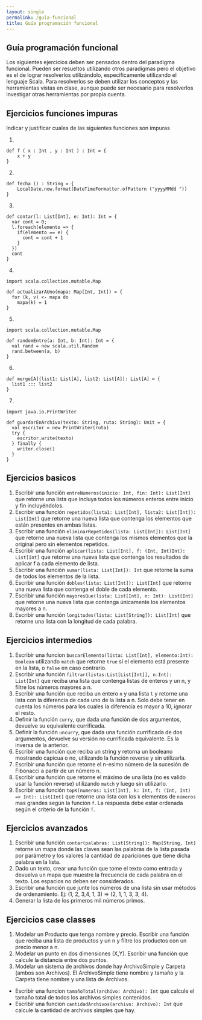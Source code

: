 ```yaml
---
layout: single
permalink: /guia-funcional
title: Guía programación funcional
---
```


## Guía programación funcional

Los siguientes ejercicios deben ser pensados dentro del paradigma funcional. Pueden ser resueltos utilizando otros paradigmas pero el objetivo es el
de lograr resolverlos utilizándolo, específicamente utilizando el lenguaje Scala.
Para resolverlos se deben utilizar los conceptos y las herramientas vistas en clase, aunque puede ser necesario para resolverlos investigar otras herramientas por propia cuenta.

## Ejercicios funciones impuras

Indicar y justificar cuales de las siguientes funciones son impuras

1.
  ```
  def f ( x : Int , y : Int ) : Int = {
      x + y
  }
  ```

2.
  ```
  def fecha () : String = {
      LocalDate.now.format(DateTimeFormatter.ofPattern ("yyyyMMdd "))
  }
  ```

3.
  ```
  def contar(l: List[Int], e: Int): Int = {
    var cont = 0;
    l.foreach(elemento => {
      if(elemento == e) {
        cont = cont + 1
      }
    })
    cont
  }
  ```

4.
  ```
  import scala.collection.mutable.Map

  def actualizarAUno(mapa: Map[Int, Int]) = {
    for (k, v) <- mapa do
      mapa(k) = 1
  }
  ```

5.
  ```
  import scala.collection.mutable.Map

  def randomEntre(a: Int, b: Int): Int = {
    val rand = new scala.util.Random
    rand.between(a, b)
  }
  ```

6.
  ```
  def merge[A](list1: List[A], list2: List[A]): List[A] = {
    list1 ::: list2
  }
  ```

7.
  ```
  import java.io.PrintWriter

  def guardarEnArchivo(texto: String, ruta: String): Unit = {
    val escritor = new PrintWriter(ruta)
    try {
      escritor.write(texto)
    } finally {
      writer.close()
    }
  }
  ```

## Ejercicios basicos

1. Escribir una función `entreNumeros(inicio: Int, fin: Int): List[Int]` que
retorne una lista que incluya todos los números enteros entre inicio y
fin incluyéndolos.
2. Escribir una función `repetidos(lista1: List[Int], lista2: List[Int]): List[Int]` que retorne una nueva lista que contenga los elementos que están presentes en ambas listas.
3. Escribir una función `eliminarRepetidos(lista: List[Int]): List[Int]` que
retorne una nueva lista que contenga los mismos elementos que la original pero sin elementos repetidos.
4. Escribir una función `aplicar(lista: List[Int], f: (Int, Int)Int): List[Int]`
que retorne una nueva lista que contenga los resultados de aplicar f a
cada elemento de lista.
5. Escribir una función `sumar(lista: List[Int]): Int` que retorne la suma de
todos los elementos de la lista.
6. Escribir una función `dobles(lista: List[Int]): List[Int]` que retorne una nueva lista que contenga el doble de cada elemento.
7. Escribir una función `mayoresQue(lista: List[Int], n: Int): List[Int]` que retorne una nueva lista que contenga únicamente los elementos mayores a n.
8. Escribir una función `longitudes(lista: List[String]): List[Int]` que retorne una lista con la longitud de cada palabra.

## Ejercicios intermedios

1. Escribir una funcion `buscarElemento(lista: List[Int], elemento:Int): Boolean` utilizando `match` que retorne `true` si el elemento está presente en la lista, o `false` en caso contrario.
2. Escribir una función `filtrar(listas:List[List[Int]], n:Int): List[Int]` que reciba una lista que contenga listas de enteros y un n, y filtre los números mayores 
a n.
3. Escribir una función que reciba un entero `n` y una lista `l` y retorne una lista con la diferencia de cada uno de la lista a n. Solo debe tener en cuenta los números para los cuales la diferencia es mayor a 10, ignorar el resto.
4. Definir la función `curry`, que dada una función de dos argumentos, devuelve su equivalente currificada.
5. Definir la función `uncurry`, que dada una función currificada de dos argumentos, devuelve su versión no currificada equivalente. Es la inversa de la anterior.
6. Escribir una función que reciba un string y retorna un booleano mostrando capicua o no, utilizando la función reverse y sin utilizarla.
7. Escribir una función que retorne el n-esimo número de la sucesión de Fibonacci a partir de un número n.
8. Escribir una función que retorne el máximo de una lista (no es valido usar la función reverse) utilizando `match` y luego sin utilizarlo.
9. Escribir una función `topK(numeros: List[Int], k: Int, f: (Int, Int) => Int): List[Int]` que 
retorne una lista con los `k` elementos de `números` mas grandes según la función `f`. La respuesta debe estar ordenada según el criterio de la función `f`.

## Ejercicios avanzados

1. Escribir una función `contar(palabras: List[String]): Map[String, Int]` retorne un mapa donde las claves sean las palabras de la lista pasada por parámetro y los valores la cantidad de apariciones que tiene dicha palabra en la lista.
2. Dado un texto, crear una función que tome el texto como entrada y devuelva un mapa que muestre la frecuencia de cada palabra en el texto. Los espacios no deben ser considerados.
3. Escribir una función que junte los números de una lista sin usar métodos de ordenamiento. Ej: (1, 2, 3,4, 1, 3) => (2, 1, 1, 3, 3, 4).
4. Generar la lista de los primeros mil números primos.

## Ejercicios case classes

1. Modelar un Producto que tenga nombre y precio. Escribir una función que reciba una lista de productos y un n y filtre los productos con un precio menor a n.
2. Modelar un punto en dos dimensiones (X,Y). Escribir una función que calcule la distancia entre dos puntos.
3. Modelar un sistema de archivos donde hay ArchivoSimple y Carpeta (ambos son Archivos). El ArchivoSimple tiene nombre y tamaño y la Carpeta tiene nombre y una lista de Archivos.
  - Escribir una funcion `tamañoTotal(archivo: Archivo): Int` que calcule el tamaño total de todos los archivos simples contenidos.  
  - Escribir una funcion `cantidadArchivos(archivo: Archivo): Int` que calcule la cantidad de archivos simples que hay.


